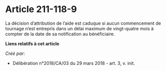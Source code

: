 # Article 211-118-9

La décision d’attribution de l’aide est caduque si aucun commencement de tournage n’est entrepris dans un délai maximum de
vingt-quatre mois à compter de la date de sa notification au bénéficiaire.

**Liens relatifs à cet article**

_Créé par_:

  - Délibération n°2018/CA/03 du 29 mars 2018 - art. 3, v. init.
